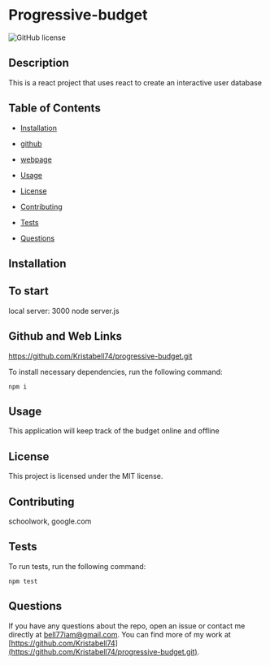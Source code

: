 # Progressive-budget
![GitHub license](https://img.shields.io/badge/license-MIT-blue.svg)

## Description

This is a react project that uses react to create an interactive user database

## Table of Contents 

* [Installation](#installation)

* [github](#github)

* [webpage](#webpage)

* [Usage](#usage)

* [License](#license)

* [Contributing](#contributing)

* [Tests](#tests)

* [Questions](#questions)

## Installation


## To start 

local server: 3000 
node server.js

## Github and Web Links

https://github.com/Kristabell74/progressive-budget.git

To install necessary dependencies, run the following command:

```
npm i 
```

## Usage

This application will keep track of the budget online and offline

## License

This project is licensed under the MIT license.
  
## Contributing

schoolwork, google.com

## Tests

To run tests, run the following command:

```
npm test
```

## Questions

If you have any questions about the repo, open an issue or contact me directly at bell77iam@gmail.com. You can find more of my work at [https://github.com/Kristabell74](https://github.com/Kristabell74/progressive-budget.git).
